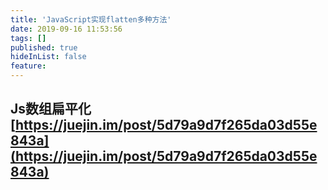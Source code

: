 ```yaml
---
title: 'JavaScript实现flatten多种方法'
date: 2019-09-16 11:53:56
tags: []
published: true
hideInList: false
feature: 
---
```

## Js数组扁平化 [https://juejin.im/post/5d79a9d7f265da03d55e843a](https://juejin.im/post/5d79a9d7f265da03d55e843a)